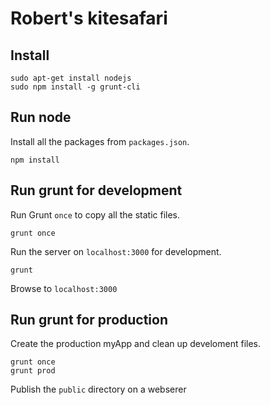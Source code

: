 # Robert's kitesafari 

## Install 

    sudo apt-get install nodejs
    sudo npm install -g grunt-cli

## Run node

Install all the packages from `packages.json`.

    npm install

## Run grunt for development

Run Grunt `once` to copy all the static files.

    grunt once

Run the server on `localhost:3000` for development.

    grunt

Browse to `localhost:3000` 

## Run grunt for production

Create the production myApp and clean up develoment files.

    grunt once
    grunt prod

Publish the `public` directory on a webserer


